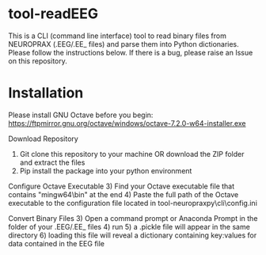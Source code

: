 # tool-readEEG
This is a CLI (command line interface) tool to read binary files from NEUROPRAX (.EEG/.EE_ files) and parse them into Python dictionaries. 
Please follow the instructions below. If there is a bug, please raise an Issue on this repository.


# Installation
Please install GNU Octave before you begin: https://ftpmirror.gnu.org/octave/windows/octave-7.2.0-w64-installer.exe

Download Repository
1) Git clone this repository to your machine OR download the ZIP folder and extract the files
2) Pip install the package into your python environment

Configure Octave Executable
3) Find your Octave executable file that contains "mingw64\bin\" at the end
4) Paste the full path of the Octave executable to the configuration file located in tool-neuropraxpy\cli\config.ini

Convert Binary Files
3) Open a command prompt or Anaconda Prompt in the folder of your .EEG/.EE_ files
4) run <command> <filename>
5) a .pickle file will appear in the same directory
6) loading this file will reveal a dictionary containing key:values for data contained in the EEG file

